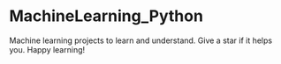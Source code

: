 # MachineLearning_Python
Machine learning projects to learn and understand. Give a star if it helps you. Happy learning!
